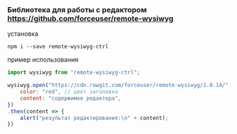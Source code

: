 ### Библиотека для работы с редактором https://github.com/forceuser/remote-wysiwyg


установка

```shell
npm i --save remote-wysiwyg-ctrl
```

пример использования

```js
import wysiwyg from "remote-wysiwyg-ctrl";

wysiwyg.open("https://cdn.rawgit.com/forceuser/remote-wysiwyg/1.0.14/", {
	color: "red", // цвет заголовка
	content: "содержимое редактора",
})
.then(content => {
	alert("результат редактирования:\n" + content);
})
```

